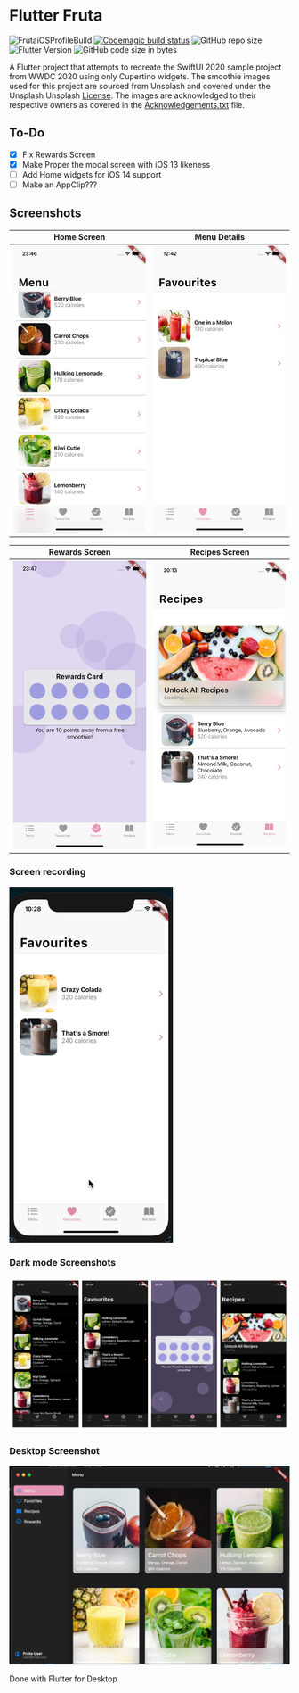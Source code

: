 # Flutter Fruta

 ![FrutaiOSProfileBuild](https://github.com/TJMusiitwa/flutter_fruta/workflows/FrutaiOSProfileBuild/badge.svg) [![Codemagic build status](https://api.codemagic.io/apps/5fb543084c483750193006d5/5fb543084c483750193006d4/status_badge.svg)](https://codemagic.io/apps/5fb543084c483750193006d5/5fb543084c483750193006d4/latest_build) 	   ![GitHub repo size](https://img.shields.io/github/repo-size/TJMusiitwa/flutter_fruta?style=plastic) ![Flutter Version](https://img.shields.io/badge/Flutter-2.10.2-blue?style=plastic) ![GitHub code size in bytes](https://img.shields.io/github/languages/code-size/TJMusiitwa/flutter_fruta?style=plastic)  

A Flutter project that attempts to recreate the SwiftUI 2020 sample project from WWDC 2020 using only Cupertino widgets.
The smoothie images used for this project are sourced from Unsplash and covered under the Unsplash Unsplash [License](https://unsplash.com/license). The images are acknowledged to their respective owners as covered in the [Acknowledgements.txt](https://github.com/TJMusiitwa/flutter_fruta/blob/main/Acknowledgments.txt) file.

## To-Do

 - [x] Fix Rewards Screen
 - [x] Make Proper the modal screen with iOS 13 likeness
 - [ ] Add Home widgets for iOS 14 support
 - [ ] Make an AppClip???

 ## Screenshots
|Home Screen  |Menu Details  |
|--|--|
|![Home Screen](screenshots/Simulator%20Screen%20Shot%20-%20iPhone%2011%20-%202020-12-04%20at%2023.46.48.png)|![Favourites Screen](screenshots/Simulator%20Screen%20Shot%20-%20iPhone%2011%20-%202020-11-18%20at%2012.42.15.png) |

|Rewards Screen|Recipes Screen  |
|--|--|
|![Rewards Screen](screenshots/Simulator%20Screen%20Shot%20-%20iPhone%2011%20-%202020-12-04%20at%2023.47.52.png)  |![Recipes Screen](screenshots/Simulator%20Screen%20Shot%20-%20iPhone%2011%20-%202021-01-14%20at%2020.13.19.png)  |


### Screen recording
![Screen recording](screenshots/ezgif.com-gif-maker.gif)

### Dark mode Screenshots
![Dark Mode Screenshots](screenshots/darkModeShots.jpg)

### Desktop Screenshot

![MacOS Flutter Desktop](screenshots/fruta_desktop.png)

Done with Flutter for Desktop